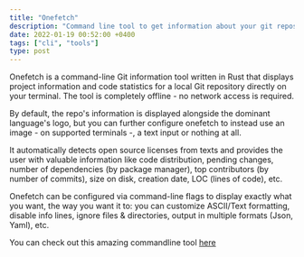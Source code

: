 ```yaml
---
title: "Onefetch"
description: "Command line tool to get information about your git repository"
date: 2022-01-19 00:52:00 +0400
tags: ["cli", "tools"]
type: post
---
```


Onefetch is a command-line Git information tool written in Rust that displays project information and code statistics for a local Git repository directly on your terminal. The tool is completely offline - no network access is required.

By default, the repo's information is displayed alongside the dominant language's logo, but you can further configure onefetch to instead use an image - on supported terminals -, a text input or nothing at all.

It automatically detects open source licenses from texts and provides the user with valuable information like code distribution, pending changes, number of dependencies (by package manager), top contributors (by number of commits), size on disk, creation date, LOC (lines of code), etc.

Onefetch can be configured via command-line flags to display exactly what you want, the way you want it to: you can customize ASCII/Text formatting, disable info lines, ignore files & directories, output in multiple formats (Json, Yaml), etc.

You can check out this amazing commandline tool [here](https://github.com/o2sh/onefetch)